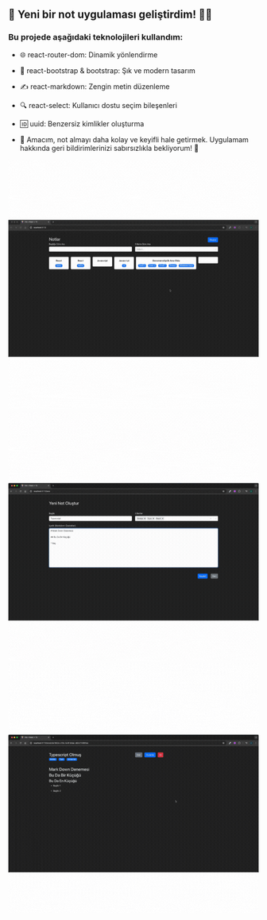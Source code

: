 

## 🎉  Yeni bir not uygulaması geliştirdim! 📒✨

### Bu projede aşağıdaki teknolojileri kullandım:


- 🌐 react-router-dom: Dinamik yönlendirme

- 🎨 react-bootstrap & bootstrap: Şık ve modern tasarım

- ✍️ react-markdown: Zengin metin düzenleme

- 🔍 react-select: Kullanıcı dostu seçim bileşenleri

- 🆔 uuid: Benzersiz kimlikler oluşturma

- 📌 Amacım, not almayı daha kolay ve keyifli hale getirmek. Uygulamam hakkında geri bildirimlerinizi sabırsızlıkla bekliyorum! 🙌


<img src="/note_app_1.gif">

<img src="/note_app_2.gif">

<img src="/note_app_3.gif">

